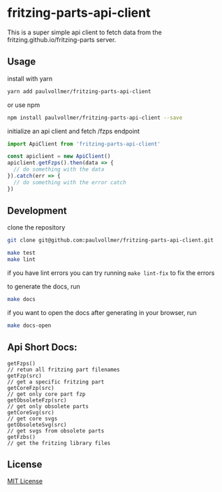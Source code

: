 # fritzing-parts-api-client

This is a super simple api client to fetch data from the fritzing.github.io/fritzing-parts server.

## Usage

install with yarn
```sh
yarn add paulvollmer/fritzing-parts-api-client
```

or use npm
```sh
npm install paulvollmer/fritzing-parts-api-client --save
```

initialize an api client and fetch /fzps endpoint
```javascript
import ApiClient from 'fritzing-parts-api-client'

const apiclient = new ApiClient()
apiclient.getFzps().then(data => {
  // do something with the data
}).catch(err => {
  // do something with the error catch
})
```

## Development

clone the repository
```sh
git clone git@github.com:paulvollmer/fritzing-parts-api-client.git
```

```sh
make test
make lint
```

if you have lint errors you can try running `make lint-fix` to fix the errors

to generate the docs, run
```sh
make docs
```
if you want to open the docs after generating in your browser, run
```sh
make docs-open
```

## Api Short Docs:

```
getFzps()
// retun all fritzing part filenames
getFzp(src)
// get a specific fritzing part
getCoreFzp(src)
// get only core part fzp
getObsoleteFzp(src)
// get only obsolete parts
getCoreSvg(src)
// get core svgs
getObsoleteSvg(src)
// get svgs from obsolete parts
getFzbs()
// get the fritzing library files

```
## License
[MIT License](LICENSE)
